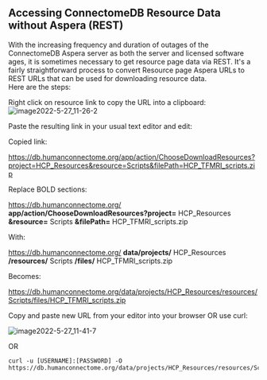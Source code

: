 ## Accessing ConnectomeDB Resource Data without Aspera (REST)

With the increasing frequency and duration of outages of the ConnectomeDB Aspera server as both the server and licensed software ages, it is sometimes necessary to get resource page data via REST.  It's a fairly straightforward process to convert Resource page Aspera URLs to REST URLs that can be used for downloading resource data.  
Here are the steps:



Right click on resource link to copy the URL into a clipboard:
![image2022-5-27_11-26-2](https://github.com/jese11/HCP-wiki-public/assets/7256156/ba9caf73-4d5d-42d5-9bb7-6c4301edc396)



Paste the resulting link in your usual text editor and edit:

Copied link:

https://db.humanconnectome.org/app/action/ChooseDownloadResources?project=HCP_Resources&resource=Scripts&filePath=HCP_TFMRI_scripts.zip 

Replace BOLD sections:

https://db.humanconnectome.org/ **app/action/ChooseDownloadResources?project=** HCP_Resources **&resource=** Scripts **&filePath=** HCP_TFMRI_scripts.zip 

With:

https://db.humanconnectome.org/ **data/projects/** HCP_Resources **/resources/** Scripts **/files/** HCP_TFMRI_scripts.zip

Becomes:

https://db.humanconnectome.org/data/projects/HCP_Resources/resources/Scripts/files/HCP_TFMRI_scripts.zip




Copy and paste new URL from your editor into your browser OR use curl:

![image2022-5-27_11-41-7](https://github.com/jese11/HCP-wiki-public/assets/7256156/b3848ebe-2077-44a6-862b-38021f07ae73)


OR

    curl -u [USERNAME]:[PASSWORD] -O https://db.humanconnectome.org/data/projects/HCP_Resources/resources/Scripts/files/HCP_TFMRI_scripts.zip


